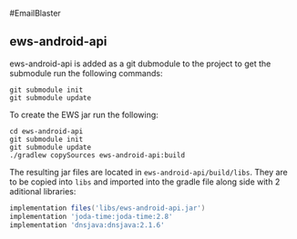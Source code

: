 #EmailBlaster
## ews-android-api
ews-android-api is added as a git dubmodule to the project
to get the submodule run the following commands:
```
git submodule init
git submodule update
```

To create the EWS jar run the following:
```
cd ews-android-api
git submodule init
git submodule update
./gradlew copySources ews-android-api:build
```

The resulting jar files are located in `ews-android-api/build/libs`. They are to be copied into `libs` and imported into the gradle file along side with 2 aditional libraries:
```groovy
implementation files('libs/ews-android-api.jar')
implementation 'joda-time:joda-time:2.8'
implementation 'dnsjava:dnsjava:2.1.6'
```